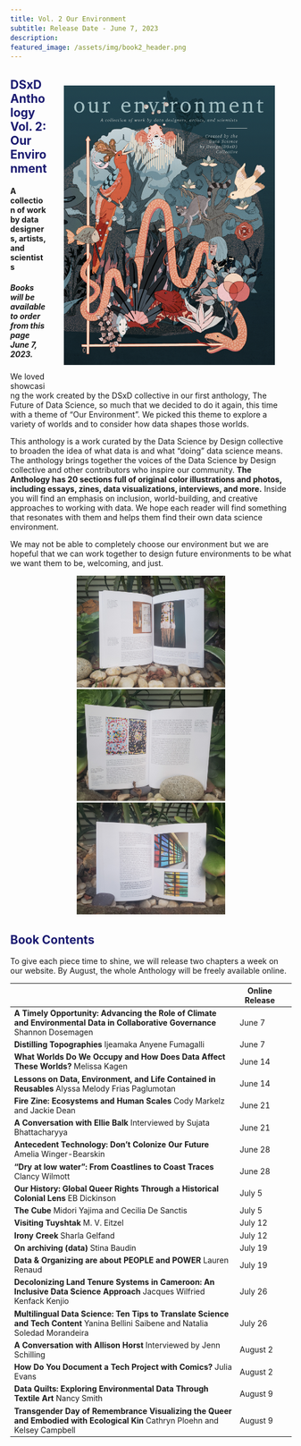 ```yaml
---
title: Vol. 2 Our Environment
subtitle: Release Date - June 7, 2023
description: 
featured_image: /assets/img/book2_header.png
---
```


<style type="text/css">

#margin { width: 100%; }

#margin img {
float: right;
margin: 30px 30px;
}

</style>

<div id="margin">
<img src="../assets/img/vol2_bookcover.png" alt="Book Cover with illustration of rich tapestry of plants and animals. Fish, Lemur, colorful birds are all intertwined.  Bordering the image is an x and y axis as often seen in a graphs, with the body of a snake through the center reminiscent of a line in a line graph. Interspersed within the animals and plants are other other symbols commonly used in data visualizations and a women off center typing.  " align="right" height="500">
</div>


## <span style="color:MidnightBlue">**DSxD Anthology Vol. 2: Our Environment**</span>
#### A collection of work by data designers, artists, and scientists
##### Books will be available to order from this page **June 7, 2023**.

<!-- 
<p align="center">
  <div class="buttons">
    <a href="http://tinyurl.com/FutureDS" class="btn btn-primary">
      Buy Book Here
    </a>
  </div>
</p>
<br>
  -->


We loved showcasing the work created by the DSxD collective in our first anthology, The Future of Data Science, so much that we decided to do it again, this time with a theme of “Our Environment”. We picked this theme to explore a variety of worlds and to consider how data shapes those worlds.

This anthology is a work curated by the Data Science by Design collective to broaden the idea of what data is and what “doing” data science means. The anthology brings together the voices of the Data Science by Design collective and other contributors who inspire our community. **The Anthology has 20 sections full of original color illustrations and photos, including essays, zines, data visualizations, interviews, and more.** Inside you will find an emphasis on inclusion, world-building, and creative approaches to working with data. We hope each reader will find something that resonates with them and helps them find their own data science environment.

We may not be able to completely choose our environment but we are hopeful that we can work together to design future environments to be what we want them to be, welcoming, and just. 


<p align="center">
<img src="../assets/img/vol2_gardenbook_1.jpg" alt="Photograph of an open book with two full page art works in a garden" height="200">
<img src="../assets/img/vol2_gardenbook_2.jpg" alt="Photograph of an open book with illustration and text in a garden" height="200">
<img src="../assets/img/vol2_gardenbook_3.jpg" alt="Photograph of an open book with illustration and text in a garden" height="200">
</p>

## <span style="color:MidnightBlue">Book Contents</span>

To give each piece time to shine, we will release two chapters a week on our website. By August, the whole Anthology will be freely available online.

|                                                                                                                                 |   Online Release |   |
|---------------------------------------------------------------------------------------------------------------------------------|------------------|---|
| **A Timely Opportunity: Advancing the Role of Climate and Environmental Data in Collaborative Governance** Shannon Dosemagen        | June 7           |   |
| **Distilling Topographies** Ijeamaka Anyene Fumagalli                                                                               | June 7           |   |
| **What Worlds Do We Occupy and How Does Data Affect These Worlds?** Melissa Kagen                                                   | June 14          |   |
| **Lessons on Data, Environment, and Life Contained in Reusables** Alyssa Melody Frias Paglumotan                                    | June 14          |   |
| **Fire Zine: Ecosystems and Human Scales** Cody Markelz and Jackie Dean                                                             | June 21          |   |
| **A Conversation with Ellie Balk** Interviewed by Sujata Bhattacharyya                                                            | June 21          |   |
| **Antecedent Technology: Don’t Colonize Our Future** Amelia Winger-Bearskin                                                         | June 28          |   |
| **“Dry at low water”: From Coastlines to Coast Traces** Clancy Wilmott                                                              | June 28          |   |
| **Our History: Global Queer Rights Through a Historical Colonial Lens** EB Dickinson                                                | July 5           |   |
| **The Cube** Midori Yajima and Cecilia De Sanctis                                                                                   | July 5           |   |
| **Visiting Tuyshtak** M. V. Eitzel                                                                                                  | July 12          |   |
| **Irony Creek** Sharla Gelfand                                                                                                      | July 12          |   |
| **On archiving (data)** Stina Baudin                                                                                                | July 19          |   |
| **Data & Organizing are about PEOPLE and POWER** Lauren Renaud                                                                      | July 19          |   |
| **Decolonizing Land Tenure Systems in Cameroon: An Inclusive Data Science Approach** Jacques Wilfried Kenfack Kenjio                | July 26          |   |
| **Multilingual Data Science: Ten Tips to Translate Science and Tech Content** Yanina Bellini Saibene and Natalia Soledad Morandeira | July 26          |   |
| **A Conversation with Allison Horst** Interviewed by Jenn Schilling                                                                 | August 2         |   |
| **How Do You Document a Tech Project with Comics?** Julia Evans                                                                     | August 2         |   |
| **Data Quilts: Exploring Environmental Data Through Textile Art**  Nancy Smith                                                      | August 9         |   |
| **Transgender Day of Remembrance Visualizing the Queer and Embodied with Ecological Kin** Cathryn Ploehn and Kelsey Campbell        | August 9         |   |

